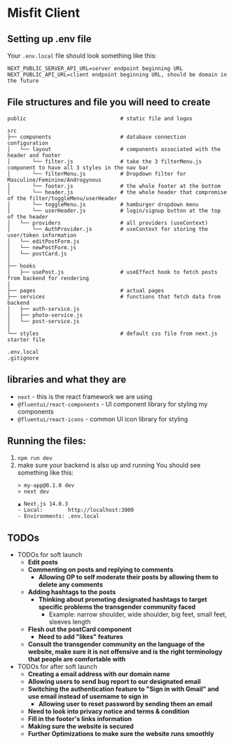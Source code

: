 # Misfit Client

## Setting up .env file 
Your `.env.local` file should look something like this:

```
NEXT_PUBLIC_SERVER_API_URL=server endpoint beginning URL
NEXT_PUBLIC_API_URL=client endpoint beginning URL, should be domain in the future
```

## File structures and file you will need to create
    public                              # static file and logos

    src
    ├── components                      # database connection configuration
    │   └── layout                      # components associated with the header and footer
    │       └── filter.js               # take the 3 filterMenu.js component to have all 3 styles in the nav bar
    │       └── filterMenu.js           # Dropdown filter for Masculine/Feminine/Androgynous
    │       └── footer.js               # the whole footer at the bottom
    │       └── header.js               # the whole header that compromise of the filter/toggleMenu/userHeader
    │       └── toggleMenu.js           # hamburger dropdown menu
    │       └── userHeader.js           # login/signup button at the top of the header
    │   └── providers                   # all providers (useContext)
    │       └── AuthProvider.js         # useContext for storing the user/token information
    │   └── editPostForm.js             
    │   └── newPostForm.js        
    │   └── postCard.js        
    │
    ├── hooks                           
    │   ├── usePost.js                  # useEffect hook to fetch posts from backend for rendering
    │
    ├── pages                           # actual pages 
    ├── services                        # functions that fetch data from backend
    │   ├── auth-service.js
    │   ├── photo-service.js
    │   └── post-service.js
    │   
    └── styles                          # default css file from next.js starter file

    .env.local
    .gitignore


## libraries and what they are
- `next` - this is the react framework we are using
- `@fluentui/react-components` - UI component library for styling my components
- `@fluentui/react-icons` - common UI icon library for styling

## Running the files:
1. `npm run dev`
2. make sure your backend is also up and running
You should see something like this:
    ```
    > my-app@0.1.0 dev
    > next dev

   ▲ Next.js 14.0.3
   - Local:        http://localhost:3000
   - Environments: .env.local
    ```

## TODOs
- TODOs for soft launch
    - **Edit posts** 
    - **Commenting on posts and replying to comments**
        - **Allowing OP to self moderate their posts by allowing them to delete any comments**
    - **Adding hashtags to the posts**
        - **Thinking about promoting designated hashtags to target specific problems the transgender community faced**
            - Example: narrow shoulder, wide shoulder, big feet, small feet, sleeves length
    - **Flesh out the postCard component**
        - **Need to add "likes" features**
    - **Consult the transgender community on the language of the website, make sure it is not offensive and is the right terminology that people are comfortable with**
- TODOs for after soft launch
    - **Creating a email address with our domain name**
    - **Allowing users to send bug report to our designated email**
    - **Switching the authentication feature to "Sign in with Gmail" and use email instead of username to sign in**
        - **Allowing user to reset password by sending them an email**
    - **Need to look into privacy notice and terms & condition**
    - **Fill in the footer's links information**
    - **Making sure the website is secured**
    - **Further Optimizations to make sure the website runs smoothly**